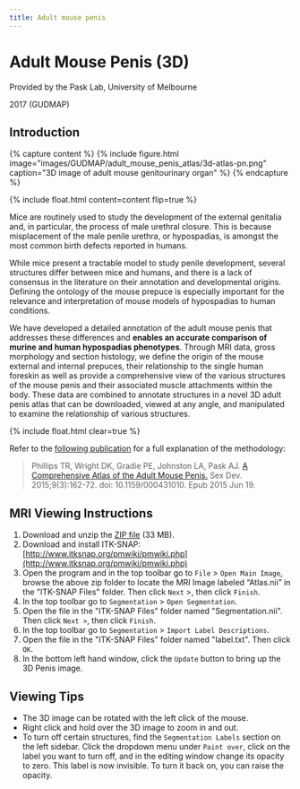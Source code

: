 ```yaml
---
title: Adult mouse penis
---
```


# Adult Mouse Penis (3D)

Provided by the Pask Lab, University of Melbourne

2017 (GUDMAP)

## Introduction

{% capture content %}
{%
    include figure.html
    image="images/GUDMAP/adult_mouse_penis_atlas/3d-atlas-pn.png"
    caption="3D image of adult mouse genitourinary organ"
%}
{% endcapture %}

{% 
    include float.html
    content=content
    flip=true
%}

Mice are routinely used to study the development of the external genitalia and, in particular, the process of male urethral closure. This is because misplacement of the male penile urethra, or hypospadias, is amongst the most common birth defects reported in humans.

While mice present a tractable model to study penile development, several structures differ between mice and humans, and there is a lack of consensus in the literature on their annotation and developmental origins. Defining the ontology of the mouse prepuce is especially important for the relevance and interpretation of mouse models of hypospadias to human conditions.

We have developed a detailed annotation of the adult mouse penis that addresses these differences and **enables an accurate comparison of murine and human hypospadias phenotypes**. Through MRI data, gross morphology and section histology, we define the origin of the mouse external and internal prepuces, their relationship to the single human foreskin as well as provide a comprehensive view of the various structures of the mouse penis and their associated muscle attachments within the body. These data are combined to annotate structures in a novel 3D adult penis atlas that can be downloaded, viewed at any angle, and manipulated to examine the relationship of various structures.

{% include float.html clear=true %}

Refer to the [following publication](https://www.karger.com/Article/Pdf/431010) for a full explanation of the methodology:

> Phillips TR, Wright DK, Gradie PE, Johnston LA, Pask AJ. [A Comprehensive Atlas of the Adult Mouse Penis.](https://www.karger.com/Article/Pdf/431010) Sex Dev. 2015;9(3):162-72. doi: 10.1159/000431010. Epub 2015 Jun 19.

## MRI Viewing Instructions

1. Download and unzip the [ZIP file](3D-MRI-Viewing.zip) (33 MB).
2. Download and install ITK-SNAP: [http://www.itksnap.org/pmwiki/pmwiki.php](http://www.itksnap.org/pmwiki/pmwiki.php)
3. Open the program and in the top toolbar go to `File` > `Open Main Image`, browse the above zip folder to locate the MRI Image labeled “Atlas.nii” in the "ITK-SNAP Files" folder. Then click `Next` >, then click `Finish`.
4. In the top toolbar go to `Segmentation` > `Open Segmentation`.
5. Open the file in the "ITK-SNAP Files" folder named "Segmentation.nii". Then click `Next >`, then click `Finish`.
6. In the top toolbar go to `Segmentation` > `Import Label Descriptions`.
7. Open the file in the "ITK-SNAP Files" folder named "label.txt". Then click `OK`.
8. In the bottom left hand window, click the `Update` button to bring up the 3D Penis image.

## Viewing Tips

- The 3D image can be rotated with the left click of the mouse.
- Right click and hold over the 3D image to zoom in and out.
- To turn off certain structures, find the `Segmentation Labels` section on the left sidebar. Click the dropdown menu under `Paint over`, click on the label you want to turn off, and in the editing window change its opacity to zero. This label is now invisible. To turn it back on, you can raise the opacity.
